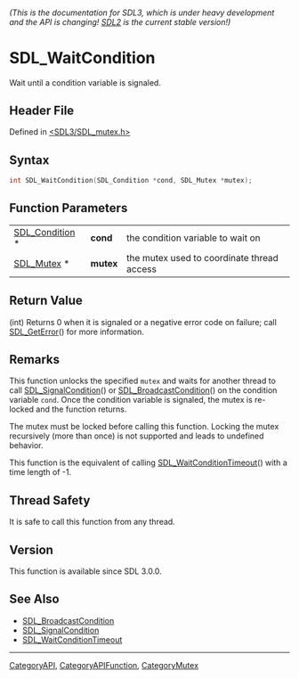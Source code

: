 ###### (This is the documentation for SDL3, which is under heavy development and the API is changing! [SDL2](https://wiki.libsdl.org/SDL2/) is the current stable version!)
# SDL_WaitCondition

Wait until a condition variable is signaled.

## Header File

Defined in [<SDL3/SDL_mutex.h>](https://github.com/libsdl-org/SDL/blob/main/include/SDL3/SDL_mutex.h)

## Syntax

```c
int SDL_WaitCondition(SDL_Condition *cond, SDL_Mutex *mutex);
```

## Function Parameters

|                                  |           |                                            |
| -------------------------------- | --------- | ------------------------------------------ |
| [SDL_Condition](SDL_Condition) * | **cond**  | the condition variable to wait on          |
| [SDL_Mutex](SDL_Mutex) *         | **mutex** | the mutex used to coordinate thread access |

## Return Value

(int) Returns 0 when it is signaled or a negative error code on failure;
call [SDL_GetError](SDL_GetError)() for more information.

## Remarks

This function unlocks the specified `mutex` and waits for another thread to
call [SDL_SignalCondition](SDL_SignalCondition)() or
[SDL_BroadcastCondition](SDL_BroadcastCondition)() on the condition
variable `cond`. Once the condition variable is signaled, the mutex is
re-locked and the function returns.

The mutex must be locked before calling this function. Locking the mutex
recursively (more than once) is not supported and leads to undefined
behavior.

This function is the equivalent of calling
[SDL_WaitConditionTimeout](SDL_WaitConditionTimeout)() with a time length
of -1.

## Thread Safety

It is safe to call this function from any thread.

## Version

This function is available since SDL 3.0.0.

## See Also

- [SDL_BroadcastCondition](SDL_BroadcastCondition)
- [SDL_SignalCondition](SDL_SignalCondition)
- [SDL_WaitConditionTimeout](SDL_WaitConditionTimeout)

----
[CategoryAPI](CategoryAPI), [CategoryAPIFunction](CategoryAPIFunction), [CategoryMutex](CategoryMutex)

